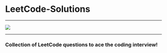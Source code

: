 # LeetCode-Solutions
<hr style="border-color:blue">
<img style="" align="center" src="https://user-images.githubusercontent.com/92531202/149826099-ce3e9443-c20d-44e3-8c75-4776da823613.png" >
<hr>
<h3>Collection of LeetCode questions to ace the coding interview!</h3>

